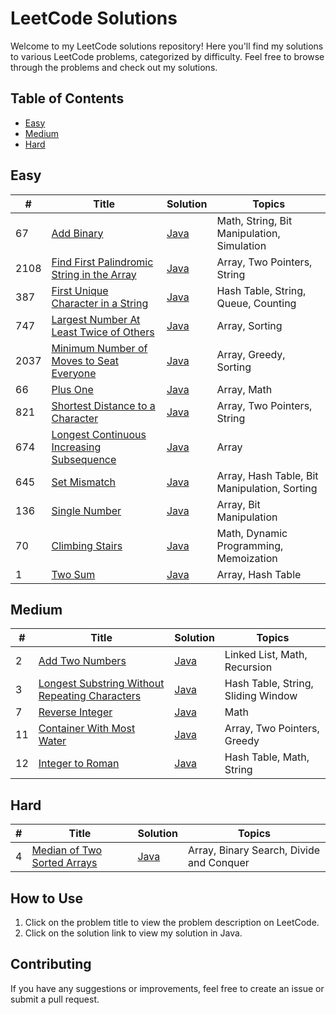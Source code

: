 # LeetCode Solutions

Welcome to my LeetCode solutions repository! Here you'll find my solutions to various LeetCode problems, categorized by difficulty. Feel free to browse through the problems and check out my solutions.

## Table of Contents

- [Easy](#easy)
- [Medium](#medium)
- [Hard](#hard)

## Easy

| #   | Title                           | Solution                      | Topics      |
|-----|---------------------------------|-------------------------------|------------|
| 67   | [Add Binary](https://leetcode.com/problems/add-binary) | [Java](https://github.com/numoh/Leetcode/blob/main/src/Easy/Add_Binary/Solution.java) | Math, String, Bit Manipulation, Simulation      |
| 2108  | [Find First Palindromic String in the Array](https://leetcode.com/problems/find-first-palindromic-string-in-the-array/description) | [Java](https://github.com/numoh/Leetcode/blob/main/src/Easy/Find_First_Palindrome_String_in_the_Array/Solution.java) | Array, Two Pointers, String     |
| 387   | [First Unique Character in a String](https://leetcode.com/problems/first-unique-character-in-a-string/description) | [Java](https://github.com/numoh/Leetcode/blob/main/src/Easy/First_Unique_Character_in_a_String/Solution.java) | Hash Table, String, Queue, Counting      |
| 747   | [Largest Number At Least Twice of Others](https://leetcode.com/problems/largest-number-at-least-twice-of-others/description) | [Java](https://github.com/numoh/Leetcode/blob/main/src/Easy/Largest_Number_At_Least_Twice_of_Others/Solution.java) | Array, Sorting      |
| 2037   | [Minimum Number of Moves to Seat Everyone](https://leetcode.com/problems/minimum-number-of-moves-to-seat-everyone/description) | [Java](https://github.com/numoh/Leetcode/blob/main/src/Easy/Minimum_Number_Of_Moves_to_Seat_Everyone/Solution.java) | Array, Greedy, Sorting      |
| 66   | [Plus One](https://leetcode.com/problems/plus-one/description) | [Java](https://github.com/numoh/Leetcode/blob/main/src/Easy/Plus_One/Solution.java) | Array, Math      |
| 821   | [Shortest Distance to a Character](https://leetcode.com/problems/shortest-distance-to-a-character/description) | [Java](https://github.com/numoh/Leetcode/blob/main/src/Easy/Shortest_Distance_to_a_Character/Solution.java) | Array, Two Pointers, String    |
| 674   | [Longest Continuous Increasing Subsequence](https://leetcode.com/problems/longest-continuous-increasing-subsequence/description) | [Java](https://github.com/numoh/Leetcode/blob/main/src/Easy/Longest_Continuous_Increasing_Subsequence/Solution.java) | Array    |
| 645   | [Set Mismatch](https://leetcode.com/problems/set-mismatch/description) | [Java](https://github.com/numoh/Leetcode/blob/main/src/Easy/Set_Mismatch/Solution.java) | Array, Hash Table, Bit Manipulation, Sorting    |
| 136   | [Single Number](https://leetcode.com/problems/single-number/description) | [Java](https://github.com/numoh/Leetcode/blob/main/src/Easy/Single_Number/Solution.java) | Array, Bit Manipulation    |
| 70   | [Climbing Stairs](https://leetcode.com/problems/climbing-stairs/description) | [Java](https://github.com/numoh/Leetcode/blob/main/src/Easy/Climbing_Stairs/Solution.java) | Math, Dynamic Programming, Memoization    |
| 1   | [Two Sum](https://leetcode.com/problems/two-sum) | [Java](https://github.com/numoh/Leetcode/blob/main/src/Easy/Two_Sum/Solution.java) | Array, Hash Table    |

## Medium

| #   | Title                           | Solution                      | Topics      |
|-----|---------------------------------|-------------------------------|------------|
| 2   | [Add Two Numbers](https://leetcode.com/problems/add-two-numbers/description) | [Java](https://github.com/numoh/Leetcode/blob/main/src/Medium/Add_Two_Numbers/Solution.java) | Linked List, Math, Recursion      |
| 3   | [Longest Substring Without Repeating Characters](https://leetcode.com/problems/longest-substring-without-repeating-characters/description) | [Java](https://github.com/numoh/Leetcode/blob/main/src/Medium/Longest_Substring_Without_Repeating_Characters/Solution.java) | Hash Table, String, Sliding Window      |
| 7   | [Reverse Integer](https://leetcode.com/problems/reverse-integer/description) | [Java](https://github.com/numoh/Leetcode/blob/main/src/Medium/Reverse_Integer/Solution.java) | Math      |
| 11   | [Container With Most Water](https://leetcode.com/problems/container-with-most-water/description) | [Java](https://github.com/numoh/Leetcode/blob/main/src/Medium/Container_With_Most_Water/Solution.java) | Array, Two Pointers, Greedy      |
| 12   | [Integer to Roman](https://leetcode.com/problems/integer-to-roman/description) | [Java](https://github.com/numoh/Leetcode/blob/main/src/Medium/Integer_to_Roman/Solution.java) | Hash Table, Math, String      |

## Hard

| #   | Title                           | Solution                      | Topics      |
|-----|---------------------------------|-------------------------------|------------|
| 4   | [Median of Two Sorted Arrays](https://leetcode.com/problems/median-of-two-sorted-arrays/description) | [Java](https://github.com/numoh/Leetcode/blob/main/src/Hard/Median_of_Two_Sorted_Arrays/Solution.java) | Array, Binary Search, Divide and Conquer    |

## How to Use

1. Click on the problem title to view the problem description on LeetCode.
2. Click on the solution link to view my solution in Java.

## Contributing

If you have any suggestions or improvements, feel free to create an issue or submit a pull request.
